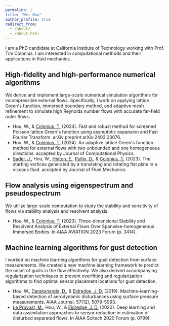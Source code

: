 ```yaml
---
permalink: /
title: "Wei Hou"
author_profile: true
redirect_from: 
  - /about/
  - /about.html
---
```

I am a PhD candidate at California Institute of Technology working with Prof. Tim Colonius. I am interested in computational methods and their applications in fluid mechanics.

High-fidelity and high-performance numerical algorithms
------
We derive and implement large-scale numerical simulation algorithms for incompressible external flows. Specifically, I work on applying lattice Green's function, immersed boundary method, and adaptive mesh refinement to simulate high Reynolds number flows with accurate far-field outer flows.
- Hou, W., & [Colonius, T.](https://colonius.caltech.edu/) (2024). Fast and robust method for screened Poisson lattice Green's function using asymptotic expansion and Fast Fourier Transform. arXiv preprint arXiv:2403.03076. 
- Hou, W., & [Colonius, T.](https://colonius.caltech.edu/) (2024). An adaptive lattice Green's function method for external flows with two unbounded and one homogeneous directions. accepted by Journal of Computational Physics.
- [Sader, J.](https://sader.caltech.edu/), Hou, W., [Hinton, E.](https://blogs.unimelb.edu.au/edward-hinton/), [Pullin, D.](https://www.eas.caltech.edu/people/dpullin), & [Colonius, T.](https://colonius.caltech.edu/) (2023). The starting vortices generated by a translating and rotating flat plate in a viscous fluid. accepted by Journal of Fluid Mechanics

Flow analysis using eigenspectrum and pseudospectrum
------
We utilize large-scale computation to study the stability and sensitivity of flows via stability analysis and resolvent analysis.
- Hou, W., & [Colonius, T.](https://colonius.caltech.edu/) (2023). Three-dimensional Stability and Resolvent Analysis of External Flows Over Spanwise-homogeneous Immersed Bodies. In AIAA AVIATION 2023 Forum (p. 3414).

Machine learning algorithms for gust detection
------
I worked on machine learning algorithms for gust detection from surface measurements. We created a new machine learning framework to predict the onset of gusts in the flow effectively. We also derived accompanying regularization techniques to prevent overfitting and regularization algorithms to find optimal sensor placement locations for gust detection.
- Hou, W., [Darakananda, D.](https://github.com/darwindarak), & [Eldredge, J. D.](https://www.seas.ucla.edu/sofia/jeff/index.php) (2019). Machine-learning-based detection of aerodynamic disturbances using surface pressure measurements. AIAA Journal, 57(12), 5079-5093.
- [Le Provost, M.](https://github.com/mleprovost), Hou, W., & [Eldredge, J. D.](https://www.seas.ucla.edu/sofia/jeff/index.php) (2020). Deep learning and data assimilation approaches to sensor reduction in estimation of disturbed separated flows. In AIAA Scitech 2020 Forum (p. 0799).
